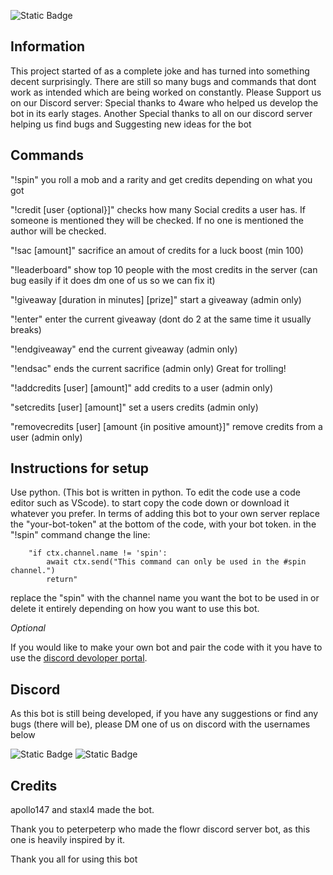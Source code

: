 ![Static Badge](https://img.shields.io/badge/Version_Alpha_1.0.0-blue)

## Information
This project started of as a complete joke and has turned into something decent surprisingly.
There are still so many bugs and commands that dont work as intended which are being worked on constantly.
Please Support us on our Discord server:
Special thanks to 4ware who helped us develop the bot in its early stages.
Another Special thanks to all on our discord server helping us find bugs and Suggesting new ideas for the bot

## Commands
"!spin" you roll a mob and a rarity and get credits depending on what you got

"!credit [user {optional}]" checks how many Social credits a user has. If someone is mentioned they will be checked. If no one is mentioned the author will be checked.

"!sac [amount]" sacrifice an amout of credits for a luck boost (min 100)

"!leaderboard" show top 10 people with the most credits in the server (can bug easily if it does dm one of us so we can fix it)

"!giveaway [duration in minutes] [prize]" start a giveaway (admin only)

"!enter" enter the current giveaway (dont do 2 at the same time it usually breaks)
    
"!endgiveaway" end the current giveaway (admin only)
    
"!endsac" ends the current sacrifice (admin only) Great for trolling!

"!addcredits [user] [amount]" add credits to a user (admin only)

"setcredits [user] [amount]" set a users credits (admin only)

"removecredits [user] [amount {in positive amount}]" remove credits from a user (admin only)

## Instructions for setup
Use python. (This bot is written in python. To edit the code use a code editor such as VScode).
to start copy the code down or download it whatever you prefer.
In terms of adding this bot to your own server replace the "your-bot-token" at the bottom of the code, with your bot token. in the "!spin" command change the line:

```
    "if ctx.channel.name != 'spin':
        await ctx.send("This command can only be used in the #spin channel.")
        return" 
```

replace the "spin" with the channel name you want the bot to be used in or delete it entirely depending on how you want to use this bot.

*Optional*

If you would like to make your own bot and pair the code with it you have to use the [discord devoloper portal](https://discord.com/developers).

## Discord
As this bot is still being developed, if you have any suggestions or find any bugs (there will be), please DM one of us on discord with the usernames below

![Static Badge](https://img.shields.io/badge/Discord-_apollo147-blue?style=plastic&labelColor=%23000000)
![Static Badge](https://img.shields.io/badge/Discord-_staxlflorr-blue?style=plastic&labelColor=%23000000)

## Credits 
apollo147 and staxl4 made the bot.

Thank you to peterpeterp who made the flowr discord server bot, as this one is heavily inspired by it.

Thank you all for using this bot
